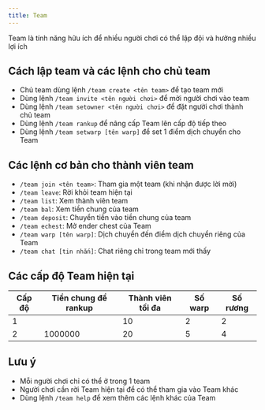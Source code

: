 ```yaml
---
title: Team
---
```


Team là tính năng hữu ích để nhiều người chơi có thể lập đội và hưởng nhiều lợi ích

## Cách lập team và các lệnh cho chủ team
- Chủ team dùng lệnh `/team create <tên team>` để tạo team mới
- Dùng lệnh `/team invite <tên người chơi>` để mời người chơi vào team
- Dùng lệnh `/team setowner <tên người chơi>` để đặt người chơi thành chủ team
- Dùng lệnh `/team rankup` để nâng cấp Team lên cấp độ tiếp theo
- Dùng lệnh `/team setwarp [tên warp]` để set 1 điểm dịch chuyển cho Team

## Các lệnh cơ bản cho thành viên team
- `/team join <tên team>`: Tham gia một team (khi nhận được lời mời)
- `/team leave`: Rời khỏi team hiện tại
- `/team list`: Xem thành viên team
- `/team bal`: Xem tiền chung của team
- `/team deposit`: Chuyển tiền vào tiền chung của team
- `/team echest`: Mở ender chest của Team
- `/team warp [tên warp]`: Dịch chuyển đến điểm dịch chuyển riêng của Team
- `/team chat [tin nhắn]`: Chat riêng chỉ trong team mới thấy

## Các cấp độ Team hiện tại
| **Cấp độ** | **Tiền chung để rankup** | **Thành viên tối đa** | **Số warp** | **Số rương** |
|------------|--------------------------|-----------------------|-------------|--------------|
|      1     |                          |           10          |      2      |       2      |
|      2     |          1000000         |           20          |      5      |       4      |

## Lưu ý
- Mỗi người chơi chỉ có thể ở trong 1 team
- Người chơi cần rời Team hiện tại để có thể tham gia vào Team khác
- Dùng lệnh `/team help` để xem thêm các lệnh khác của Team